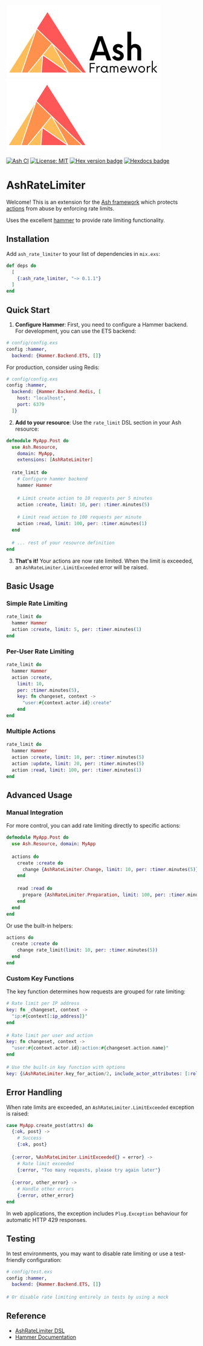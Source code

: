 ![Logo](https://github.com/ash-project/ash/blob/main/logos/cropped-for-header-black-text.png?raw=true#gh-light-mode-only)
![Logo](https://github.com/ash-project/ash/blob/main/logos/cropped-for-header-white-text.png?raw=true#gh-dark-mode-only)

[![Ash CI](https://github.com/ash-project/ash_rate_limiter/actions/workflows/elixir.yml/badge.svg)](https://github.com/ash-project/ash_rate_limiter/actions/workflows/elixir.yml)
[![License: MIT](https://img.shields.io/badge/License-MIT-yellow.svg)](https://opensource.org/licenses/MIT)
[![Hex version badge](https://img.shields.io/hexpm/v/ash_rate_limiter.svg)](https://hex.pm/packages/ash_rate_limiter)
[![Hexdocs badge](https://img.shields.io/badge/docs-hexdocs-purple)](https://hexdocs.pm/ash_rate_limiter)

# AshRateLimiter

Welcome! This is an extension for the [Ash framework](https://hexdocs.pm/ash)
which protects [actions](https://hexdocs.pm/ash/actions.html) from abuse by enforcing rate limits.

Uses the excellent [hammer](https://hex.pm/packages/hammer) to provide rate limiting functionality.

## Installation

Add `ash_rate_limiter` to your list of dependencies in `mix.exs`:

```elixir
def deps do
  [
    {:ash_rate_limiter, "~> 0.1.1"}
  ]
end
```

## Quick Start

1. **Configure Hammer**: First, you need to configure a Hammer backend. For development, you can use the ETS backend:

```elixir
# config/config.exs
config :hammer,
  backend: {Hammer.Backend.ETS, []}
```

For production, consider using Redis:

```elixir
# config/config.exs  
config :hammer,
  backend: {Hammer.Backend.Redis, [
    host: "localhost",
    port: 6379
  ]}
```

2. **Add to your resource**: Use the `rate_limit` DSL section in your Ash resource:

```elixir
defmodule MyApp.Post do
  use Ash.Resource,
    domain: MyApp,
    extensions: [AshRateLimiter]

  rate_limit do
    # Configure hammer backend
    hammer Hammer
    
    # Limit create action to 10 requests per 5 minutes
    action :create, limit: 10, per: :timer.minutes(5)
    
    # Limit read action to 100 requests per minute  
    action :read, limit: 100, per: :timer.minutes(1)
  end

  # ... rest of your resource definition
end
```

3. **That's it!** Your actions are now rate limited. When the limit is exceeded, an `AshRateLimiter.LimitExceeded` error will be raised.

## Basic Usage

### Simple Rate Limiting

```elixir
rate_limit do
  hammer Hammer
  action :create, limit: 5, per: :timer.minutes(1)
end
```

### Per-User Rate Limiting

```elixir
rate_limit do
  hammer Hammer
  action :create, 
    limit: 10, 
    per: :timer.minutes(5),
    key: fn changeset, context ->
      "user:#{context.actor.id}:create"
    end
end
```

### Multiple Actions

```elixir
rate_limit do
  hammer Hammer
  action :create, limit: 10, per: :timer.minutes(5)
  action :update, limit: 20, per: :timer.minutes(5) 
  action :read, limit: 100, per: :timer.minutes(1)
end
```

## Advanced Usage

### Manual Integration

For more control, you can add rate limiting directly to specific actions:

```elixir
defmodule MyApp.Post do
  use Ash.Resource, domain: MyApp

  actions do
    create :create do
      change {AshRateLimiter.Change, limit: 10, per: :timer.minutes(5)}
    end
    
    read :read do
      prepare {AshRateLimiter.Preparation, limit: 100, per: :timer.minutes(1)}
    end
  end
end
```

Or use the built-in helpers:

```elixir
actions do
  create :create do
    change rate_limit(limit: 10, per: :timer.minutes(5))
  end
end
```

### Custom Key Functions

The key function determines how requests are grouped for rate limiting:

```elixir
# Rate limit per IP address
key: fn _changeset, context ->
  "ip:#{context[:ip_address]}"
end

# Rate limit per user and action
key: fn changeset, context ->
  "user:#{context.actor.id}:action:#{changeset.action.name}"
end

# Use the built-in key function with options
key: {&AshRateLimiter.key_for_action/2, include_actor_attributes: [:role]}
```

## Error Handling

When rate limits are exceeded, an `AshRateLimiter.LimitExceeded` exception is raised:

```elixir
case MyApp.create_post(attrs) do
  {:ok, post} -> 
    # Success
    {:ok, post}
    
  {:error, %AshRateLimiter.LimitExceeded{} = error} ->
    # Rate limit exceeded
    {:error, "Too many requests, please try again later"}
    
  {:error, other_error} ->
    # Handle other errors
    {:error, other_error}
end
```

In web applications, the exception includes `Plug.Exception` behaviour for automatic HTTP 429 responses.

## Testing

In test environments, you may want to disable rate limiting or use a test-friendly configuration:

```elixir
# config/test.exs
config :hammer,
  backend: {Hammer.Backend.ETS, []}

# Or disable rate limiting entirely in tests by using a mock
```

## Reference

- [AshRateLimiter DSL](documentation/dsls/DSL-AshRateLimiter.md)
- [Hammer Documentation](https://hexdocs.pm/hammer)
